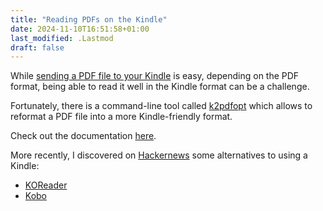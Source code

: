 ```yaml
---
title: "Reading PDFs on the Kindle"
date: 2024-11-10T16:51:58+01:00
last_modified: .Lastmod
draft: false
---
```


While [sending a PDF file to your Kindle](https://www.amazon.com/sendtokindle) is easy, depending on the PDF format, being able to read it well in the Kindle format can be a challenge.

Fortunately, there is a command-line tool called [k2pdfopt] which allows to reformat a PDF file into a more Kindle-friendly format.

Check out the documentation [here](https://www.willus.com/k2pdfopt/help/mac.shtml).

[k2pdfopt]: https://www.willus.com/k2pdfopt/

More recently, I discovered on [Hackernews](https://news.ycombinator.com/item?id=43073969) some alternatives to using a Kindle:

- [KOReader](https://koreader.rocks/)
- [Kobo](https://fr.kobobooks.com/collections/ereaders)
